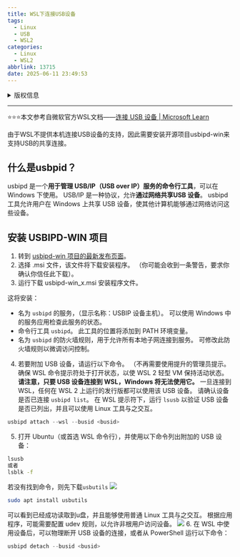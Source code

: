```yaml
---
title: WSL下连接USB设备
tags:
  - Linux
  - USB
  - WSL2
categories:
  - Linux
  - WSL2
abbrlink: 13715
date: 2025-06-11 23:49:53
---
```

<details>

<summary>版权信息</summary>

:::warning

本文章为博主原创文章。遵循 [CC 4.0 BY-SA](https://creativecommons.org/licenses/by-sa/4.0/deed.zh-hans) 版权协议，转载请附上原文出处链接和本声明。

:::

</details>

---

⭐⭐⭐本文参考自微软官方WSL文档——[连接 USB 设备 | Microsoft Learn](https://learn.microsoft.com/zh-cn/windows/wsl/connect-usb)

由于WSL不提供本机连接USB设备的支持，因此需要安装开源项目usbipd-win来支持USB的共享连接。

## 什么是usbpid？
usbipd 是一个**用于管理 USB/IP（USB over IP）服务的命令行工具**，可以在 Windows 下使用。 USB/IP 是一种协议，允许**通过网络共享USB 设备**。 usbipd工具允许用户在 Windows 上共享 USB 设备，使其他计算机能够通过网络访问这些设备。

## 安装 USBIPD-WIN 项目
1. 转到 [usbipd-win 项目的最新发布页面](https://github.com/dorssel/usbipd-win/releases)。
2. 选择 .msi 文件，该文件将下载安装程序。 （你可能会收到一条警告，要求你确认你信任此下载）。
3. 运行下载 usbipd-win_x.msi 安装程序文件。

这将安装：
- 名为 `usbipd` 的服务，（显示名称：USBIP 设备主机）。 可以使用 Windows 中的服务应用检查此服务的状态。
- 命令行工具 `usbipd`。 此工具的位置将添加到 PATH 环境变量。
- 名为 `usbipd` 的防火墙规则，用于允许所有本地子网连接到服务。 可修改此防火墙规则以微调访问控制。

4. 若要附加 USB 设备，请运行以下命令。 （不再需要使用提升的管理员提示。确保 WSL 命令提示符处于打开状态，以使 WSL 2 轻型 VM 保持活动状态。 **请注意，只要 USB 设备连接到 WSL，Windows 将无法使用它。** 一旦连接到 WSL，任何在 WSL 2 上运行的发行版都可以使用该 USB 设备。 请确认设备是否已连接 `usbipd list`。 在 WSL 提示符下，运行 `lsusb` 以验证 USB 设备是否已列出，并且可以使用 Linux 工具与之交互。

```powershell
usbipd attach --wsl --busid <busid>
```

5. 打开 Ubuntu（或首选 WSL 命令行），并使用以下命令列出附加的 USB 设备：

```bash
lsusb
或者
lsblk -f
```

若没有找到命令，则先下载`usbutils`
![](Snipaste_2025-06-12_00-11-23.png)
```bash
sudo apt install usbutils
```

可以看到已经成功读取到u盘，并且能够使用普通 Linux 工具与之交互。 根据应用程序，可能需要配置 udev 规则，以允许非根用户访问设备。
![](Snipaste_2025-06-12_00-18-59.png)
6. 在 WSL 中使用设备后，可以物理断开 USB 设备的连接，或者从 PowerShell 运行以下命令：

```powershell
usbipd detach --busid <busid>
```


